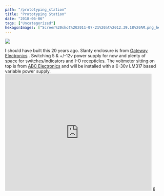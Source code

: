 ```yaml
---
path: "/prototyping_station"
title: "Prototyping Station"
date: "2010-06-06"
tags: ["Uncategorized"]
hexagonImages: ["Screen%20shot%202011-07-21%20at%2012.39.18%20AM.png_hexagon.png"]
---
```


 [![](Screen%20shot%202011-07-21%20at%2012.39.18%20AM.png)](Screen%20shot%202011-07-21%20at%2012.39.18%20AM.png)

I should have built this 20 years ago. Slanty enclosure is from [Gateway Electronics](http://www.gatewaycatalog.com/) . Switching 5 & +/-12v power supply for now and plenty of space for switches/indicators and I-O recepticles. The voltmeter sitting on top is from [ABC Electronics](http://www.abcelectronicsmn.com/) and will be installed with a 0-30v LM317 based variable power supply. <embed src="http://www.youtube.com/v/QGcm09bDVmI&amp;hl=en_US&amp;fs=1&amp;" type="application/x-shockwave-flash" allowscriptaccess="always" allowfullscreen="true" width="480" height="385"> 8 
  <!---
  <div class="field field-type-filefield field-field-images" xmlns="http://www.w3.org/1999/xhtml">
      
    <div class="field-items">
            <div class="field-item odd">
                    <a href="http://www.beigerecords.com/joe-old/sites/default/files/Screen shot 2011-07-21 at 12.39.18 AM.png" class="imagecache imagecache-square_thumbnail imagecache-imagelink imagecache-square_thumbnail_imagelink"><img src="http://www.beigerecords.com/joe-old/sites/default/files/imagecache/square_thumbnail/Screen%20shot%202011-07-21%20at%2012.39.18%20AM.png" alt="" title="" width="300" height="300" class="imagecache imagecache-square_thumbnail"/></a>        </div>
        </div>
</div> 
I should have built this 20 years ago. Slanty enclosure is from  <a href="http://www.gatewaycatalog.com/" xmlns="http://www.w3.org/1999/xhtml">Gateway Electronics</a> . Switching 5 &amp; +/-12v power supply for now and plenty of space for switches/indicators and I-O recepticles. The voltmeter sitting on top is from  <a href="http://www.abcelectronicsmn.com/" xmlns="http://www.w3.org/1999/xhtml">ABC Electronics</a>  and will be installed with a 0-30v LM317 based variable power supply.

 <object width="480" height="385" xmlns="http://www.w3.org/1999/xhtml"><param name="movie" value="http://www.youtube.com/v/QGcm09bDVmI&amp;hl=en_US&amp;fs=1&amp;"></param><param name="allowFullScreen" value="true"></param><param name="allowscriptaccess" value="always"></param><embed src="http://www.youtube.com/v/QGcm09bDVmI&amp;hl=en_US&amp;fs=1&amp;" type="application/x-shockwave-flash" allowscriptaccess="always" allowfullscreen="true" width="480" height="385"></embed></object> 
 8
  --->